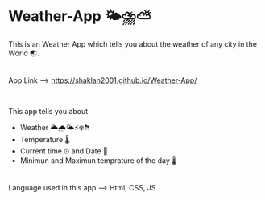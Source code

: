 # Weather-App 🌤⛈⛅️
This is an Weather App which tells you about the weather of any city in the World 🌏.
<br>
<br>

App Link --> https://shaklan2001.github.io/Weather-App/  


<br>

This app tells you about
<ul>
  <li>Weather 🌥🌧🌤⚡️❄️⛈</li>
  <li>Temperature 🌡</li>
  <li>Current time ⏰  and Date 📆</li>
   <li>Minimun and Maximun temprature of the day 🌡</li>
</ul>
<br>
Language used in this app --> Html, CSS, JS
